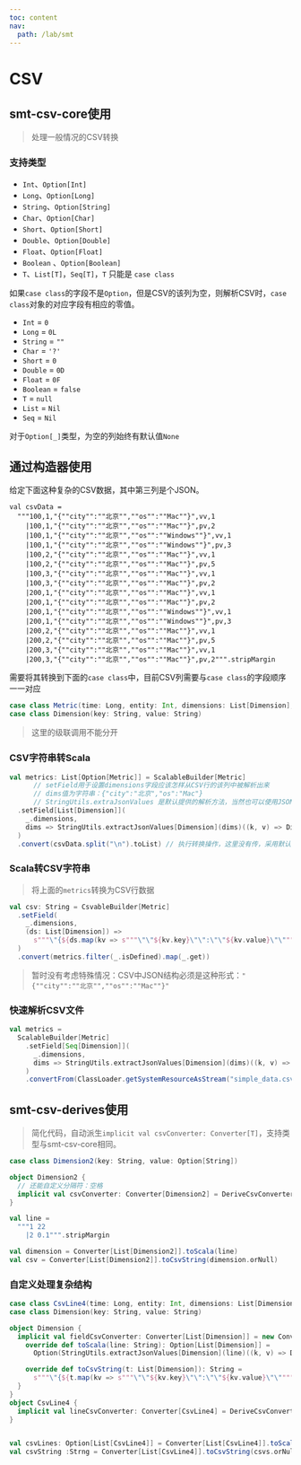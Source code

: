```yaml
---
toc: content
nav:
  path: /lab/smt
---
```


# CSV

## smt-csv-core使用

> 处理一般情况的CSV转换

### 支持类型

- `Int`、`Option[Int]`
- `Long`、`Option[Long]`
- `String`、`Option[String]`
- `Char`、`Option[Char]`
- `Short`、`Option[Short]`
- `Double`、`Option[Double]`
- `Float`、`Option[Float]`
- `Boolean` 、`Option[Boolean]`
- `T`、`List[T]`，`Seq[T]`，`T` 只能是 `case class`

如果`case class`的字段不是`Option`，但是CSV的该列为空，则解析CSV时，`case class`对象的对应字段有相应的零值。
- `Int` = `0`
- `Long` = `0L`
- `String` = `""`
- `Char` = `'?'`
- `Short` = `0`
- `Double` = `0D`
- `Float` = `0F`
- `Boolean` = `false`
- `T` = `null`
- `List` = `Nil`
- `Seq` = `Nil`

对于`Option[_]`类型，为空的列始终有默认值`None`

## 通过构造器使用

给定下面这种复杂的CSV数据，其中第三列是个JSON。
```
val csvData =
  """100,1,"{""city"":""北京"",""os"":""Mac""}",vv,1
    |100,1,"{""city"":""北京"",""os"":""Mac""}",pv,2
    |100,1,"{""city"":""北京"",""os"":""Windows""}",vv,1
    |100,1,"{""city"":""北京"",""os"":""Windows""}",pv,3
    |100,2,"{""city"":""北京"",""os"":""Mac""}",vv,1
    |100,2,"{""city"":""北京"",""os"":""Mac""}",pv,5
    |100,3,"{""city"":""北京"",""os"":""Mac""}",vv,1
    |100,3,"{""city"":""北京"",""os"":""Mac""}",pv,2
    |200,1,"{""city"":""北京"",""os"":""Mac""}",vv,1
    |200,1,"{""city"":""北京"",""os"":""Mac""}",pv,2
    |200,1,"{""city"":""北京"",""os"":""Windows""}",vv,1
    |200,1,"{""city"":""北京"",""os"":""Windows""}",pv,3
    |200,2,"{""city"":""北京"",""os"":""Mac""}",vv,1
    |200,2,"{""city"":""北京"",""os"":""Mac""}",pv,5
    |200,3,"{""city"":""北京"",""os"":""Mac""}",vv,1
    |200,3,"{""city"":""北京"",""os"":""Mac""}",pv,2""".stripMargin
```

需要将其转换到下面的`case class`中，目前CSV列需要与`case class`的字段顺序一一对应
```scala
case class Metric(time: Long, entity: Int, dimensions: List[Dimension], metricName: String, metricValue: Int)
case class Dimension(key: String, value: String)
```

> 这里的级联调用不能分开

### CSV字符串转Scala

```scala
val metrics: List[Option[Metric]] = ScalableBuilder[Metric]
      // setField用于设置dimensions字段应该怎样从CSV行的该列中被解析出来
      // dims值为字符串：{"city":"北京","os":"Mac"}
      // StringUtils.extraJsonValues 是默认提供的解析方法，当然也可以使用JSON，但是为了不依赖任何第三方库，我选择由用户指定如何解析，也更加灵活
  .setField[List[Dimension]](
    _.dimensions,
    dims => StringUtils.extractJsonValues[Dimension](dims)((k, v) => Dimension(k, v))
  )
  .convert(csvData.split("\n").toList) // 执行转换操作，这里没有传，采用默认列分隔符 ','
```

### Scala转CSV字符串

> 将上面的`metrics`转换为CSV行数据

```scala
val csv: String = CsvableBuilder[Metric]
  .setField(
    _.dimensions,
    (ds: List[Dimension]) =>
      s"""\"{${ds.map(kv => s"""\"\"${kv.key}\"\":\"\"${kv.value}\"\"""").mkString(",")}}\""""
  )
  .convert(metrics.filter(_.isDefined).map(_.get))
```

> 暂时没有考虑特殊情况：CSV中JSON结构必须是这种形式：`"{""city"":""北京"",""os"":""Mac""}"`

### 快速解析CSV文件

```scala
val metrics =
  ScalableBuilder[Metric]
    .setField[Seq[Dimension]](
      _.dimensions,
      dims => StringUtils.extractJsonValues[Dimension](dims)((k, v) => Dimension(k, v))
    )
    .convertFrom(ClassLoader.getSystemResourceAsStream("simple_data.csv"), "utf-8")
```


## smt-csv-derives使用

> 简化代码，自动派生`implicit val csvConverter: Converter[T]`，支持类型与smt-csv-core相同。
```scala
case class Dimension2(key: String, value: Option[String])

object Dimension2 {
  // 还能自定义分隔符：空格
  implicit val csvConverter: Converter[Dimension2] = DeriveCsvConverter.gen[Dimension2](' ')
}

val line =
  """1 22
    |2 0.1""".stripMargin

val dimension = Converter[List[Dimension2]].toScala(line)
val csv = Converter[List[Dimension2]].toCsvString(dimension.orNull)
```

### 自定义处理复杂结构

```scala
case class CsvLine4(time: Long, entity: Int, dimensions: List[Dimension], metricName: String, metricValue: Int)
case class Dimension(key: String, value: String)

object Dimension {
  implicit val fieldCsvConverter: Converter[List[Dimension]] = new Converter[List[Dimension]] {
    override def toScala(line: String): Option[List[Dimension]] =
      Option(StringUtils.extractJsonValues[Dimension](line)((k, v) => Dimension(k, v)))

    override def toCsvString(t: List[Dimension]): String =
      s"""\"{${t.map(kv => s"""\"\"${kv.key}\"\":\"\"${kv.value}\"\"""").mkString(",")}}\""""
  }
}
object CsvLine4 {
  implicit val lineCsvConverter: Converter[CsvLine4] = DeriveCsvConverter.gen[CsvLine4]
}


val csvLines: Option[List[CsvLine4]] = Converter[List[CsvLine4]].toScala(csvData) // 构造器的方式返回的是`List[Option[Metric]]`
val csvString :Strng = Converter[List[CsvLine4]].toCsvString(csvs.orNull)
```
